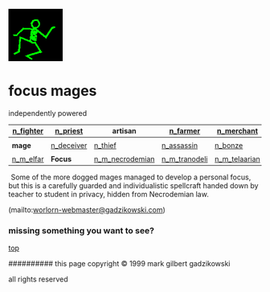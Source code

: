 ![dancer](assets/dancer.gif)

# focus mages



 independently powered

|  [n_fighter](n_fighter.md)  |  [n_priest](n_priest.md)      | **artisan**                             |  [n_farmer](n_farmer.md)            |  [n_merchant](n_merchant.md)        | 
| --------------------------- | ----------------------------- | --------------------------------------- | ----------------------------------- | ----------------------------------- | 
|                             |                               |                                         |                                     |                                     | 
| **mage**                    |  [n_deceiver](n_deceiver.md)  |  [n_thief](n_thief.md)                  |  [n_assassin](n_assassin.md)        |  [n_bonze](n_bonze.md)              | 
|                             |                               |                                         |                                     |                                     | 
|  [n_m_elfar](n_m_elfar.md)  | **Focus**                     |  [n_m_necrodemian](n_m_necrodemian.md)  |  [n_m_tranodeli](n_m_tranodeli.md)  |  [n_m_telaarian](n_m_telaarian.md)  | 

 





 

 ![xparent](assets/xparent.gif)  Some of the more dogged mages managed to develop a personal focus, but this is a carefully guarded and individualistic spellcraft handed down by teacher to student in privacy, hidden from Necrodemian law. 

 (mailto:worlorn-webmaster@gadzikowski.com) 

 
### missing something you want to see?



 [top](#top) 

 
########## this page copyright © 1999 mark gilbert gadzikowski

 all rights reserved
